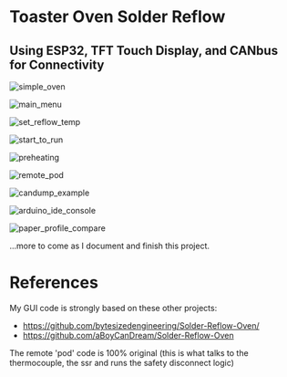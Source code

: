 # Toaster Oven Solder Reflow

## Using ESP32, TFT Touch Display, and CANbus for Connectivity

![simple_oven](photos/cheap_toaster_oven.jpg)

![main_menu](photos/main_menu.jpg)

![set_reflow_temp](photos/set_reflow_temp.jpg)

![start_to_run](photos/start_to_run_screen.jpg)

![preheating](photos/preheating.jpg)

![remote_pod](photos/pod-remote-tcouple-ssr.jpg)

![candump_example](photos/candump-example.png)

![arduino_ide_console](photos/arduino-ide-console.png)

![paper_profile_compare](photos/paper-profile-compare.png)

...more to come as I document and finish this project.


# References

My GUI code is strongly based on these other projects:

* https://github.com/bytesizedengineering/Solder-Reflow-Oven/
* https://github.com/aBoyCanDream/Solder-Reflow-Oven

The remote 'pod' code is 100% original (this is what talks to the thermocouple, the ssr and runs the safety disconnect logic)

